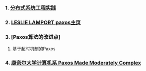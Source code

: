 ### 1. [分布式系统工程实践](http://docs.linuxtone.org/ebooks/Architecture/%E5%88%86%E5%B8%83%E5%BC%8F%E7%B3%BB%E7%BB%9F%E5%B7%A5%E7%A8%8B%E5%AE%9E%E8%B7%B5_taobao.pdf)

### 2. [LESLIE LAMPORT paxos主页](http://www.lamport.org/)

### 3. [Paxos算法的改进点]

1. 基于超时机制的Paxos

### 4. [康奈尔大学计算机系 Paxos Made Moderately Complex](http://paxos.systems/index.html)

